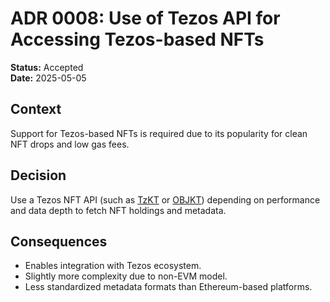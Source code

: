 # ADR 0008: Use of Tezos API for Accessing Tezos-based NFTs

**Status:** Accepted  
**Date:** 2025-05-05  

## Context  
Support for Tezos-based NFTs is required due to its popularity for clean NFT drops and low gas fees.

## Decision  
Use a Tezos NFT API (such as [TzKT](https://api.tzkt.io/) or [OBJKT](https://data.objkt.com/docs/)) depending on performance and data depth to fetch NFT holdings and metadata.

## Consequences  
- Enables integration with Tezos ecosystem.
- Slightly more complexity due to non-EVM model.
- Less standardized metadata formats than Ethereum-based platforms.
